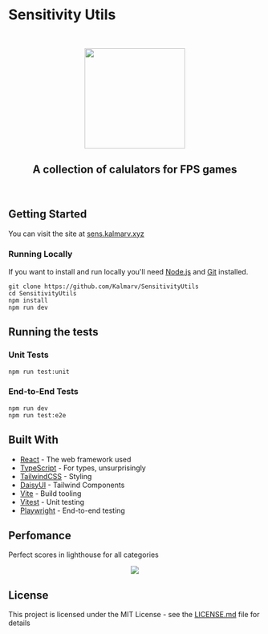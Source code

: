 # Sensitivity Utils

<br>
<p align="center">
  <img width="200" height="200" src="https://raw.githubusercontent.com/Kalmarv/SensitivityUtils/master/public/assets/pictures/android-chrome-512x512.png">
</p>
<h2 align="center">A collection of calulators for FPS games</h2>
<br>

## Getting Started

You can visit the site at [sens.kalmarv.xyz](https://sens.kalmarv.xyz/)

### Running Locally

If you want to install and run locally you'll need [Node.js](https://nodejs.org/) and [Git](https://git-scm.com/) installed.

```console
git clone https://github.com/Kalmarv/SensitivityUtils
cd SensitivityUtils
npm install
npm run dev
```

## Running the tests

### Unit Tests

```console
npm run test:unit
```

### End-to-End Tests

```console
npm run dev
npm run test:e2e
```

## Built With

- [React](https://reactjs.org/) - The web framework used
- [TypeScript](https://www.typescriptlang.org/) - For types, unsurprisingly
- [TailwindCSS](https://tailwindcss.com/) - Styling
- [DaisyUI](https://daisyui.com/) - Tailwind Components
- [Vite](https://vitejs.dev/) - Build tooling
- [Vitest](https://vitest.dev/) - Unit testing
- [Playwright](https://playwright.dev/) - End-to-end testing

## Perfomance

Perfect scores in lighthouse for all categories

<p align="center">
  <img src="https://raw.githubusercontent.com/Kalmarv/SensitivityUtils/master/public/assets/pictures/lighthouseSensitivityUtils.png">
</p>

## License

This project is licensed under the MIT License - see the [LICENSE.md](LICENSE) file for details
